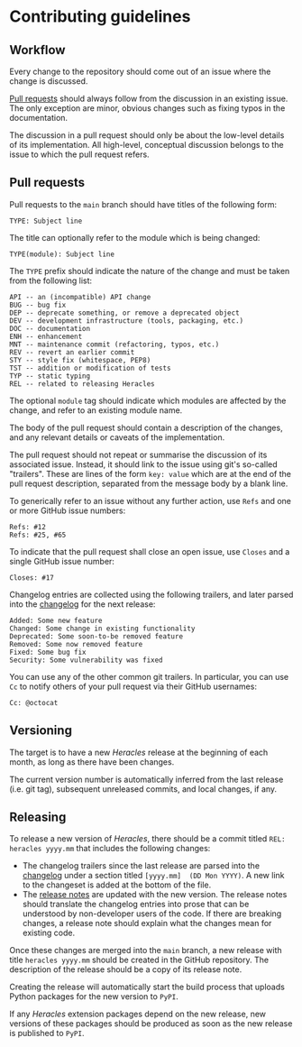 Contributing guidelines
=======================

Workflow
--------

Every change to the repository should come out of an issue where the change is
discussed.

[Pull requests](#pull-requests) should always follow from the discussion in an
existing issue.  The only exception are minor, obvious changes such as fixing
typos in the documentation.

The discussion in a pull request should only be about the low-level details of
its implementation.  All high-level, conceptual discussion belongs to the issue
to which the pull request refers.

Pull requests
-------------

Pull requests to the `main` branch should have titles of the following form:

    TYPE: Subject line

The title can optionally refer to the module which is being changed:

    TYPE(module): Subject line

The `TYPE` prefix should indicate the nature of the change and must be taken
from the following list:

    API -- an (incompatible) API change
    BUG -- bug fix
    DEP -- deprecate something, or remove a deprecated object
    DEV -- development infrastructure (tools, packaging, etc.)
    DOC -- documentation
    ENH -- enhancement
    MNT -- maintenance commit (refactoring, typos, etc.)
    REV -- revert an earlier commit
    STY -- style fix (whitespace, PEP8)
    TST -- addition or modification of tests
    TYP -- static typing
    REL -- related to releasing Heracles

The optional `module` tag should indicate which modules are affected by the
change, and refer to an existing module name.

The body of the pull request should contain a description of the changes, and
any relevant details or caveats of the implementation.

The pull request should not repeat or summarise the discussion of its
associated issue.  Instead, it should link to the issue using git's so-called
"trailers".  These are lines of the form `key: value` which are at the end of
the pull request description, separated from the message body by a blank line.

To generically refer to an issue without any further action, use `Refs` and
one or more GitHub issue numbers:

    Refs: #12
    Refs: #25, #65

To indicate that the pull request shall close an open issue, use `Closes` and
a single GitHub issue number:

    Closes: #17

Changelog entries are collected using the following trailers, and later parsed
into the [changelog](CHANGELOG.md) for the next release:

    Added: Some new feature
    Changed: Some change in existing functionality
    Deprecated: Some soon-to-be removed feature
    Removed: Some now removed feature
    Fixed: Some bug fix
    Security: Some vulnerability was fixed

You can use any of the other common git trailers.  In particular, you can use
`Cc` to notify others of your pull request via their GitHub usernames:

    Cc: @octocat

Versioning
----------

The target is to have a new *Heracles* release at the beginning of each month,
as long as there have been changes.

The current version number is automatically inferred from the last release
(i.e. git tag), subsequent unreleased commits, and local changes, if any.

Releasing
---------

To release a new version of *Heracles*, there should be a commit titled
`REL: heracles yyyy.mm` that includes the following changes:

* The changelog trailers since the last release are parsed into the
  [changelog](CHANGELOG.md) under a section titled `[yyyy.mm]  (DD Mon YYYY)`.
  A new link to the changeset is added at the bottom of the file.
* The [release notes](docs/manual/releases.rst) are updated with the new
  version.  The release notes should translate the changelog entries into
  prose that can be understood by non-developer users of the code.  If there
  are breaking changes, a release note should explain what the changes mean for
  existing code.

Once these changes are merged into the `main` branch, a new release with title
`heracles yyyy.mm` should be created in the GitHub repository.  The description
of the release should be a copy of its release note.

Creating the release will automatically start the build process that uploads
Python packages for the new version to `PyPI`.

If any *Heracles* extension packages depend on the new release, new versions of
these packages should be produced as soon as the new release is published to
`PyPI`.
